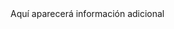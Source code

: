 <div id="info">Aquí aparecerá información adicional</div>

<script>
// XML embebido como cadena de texto
const xmlString = `
<rss version="2.0">
  <channel>
    <title>Ejemplo de RSS</title>
    <description>Descripción de prueba</description>
    <link>https://ejemplo.com</link>
  </channel>
</rss>
`;

// Parsear el XML y mostrar el título
const parser = new DOMParser();
const xml = parser.parseFromString(xmlString, "application/xml");
const title = xml.querySelector("title")?.textContent || ".";

document.getElementById("info").textContent = title;
</script>
